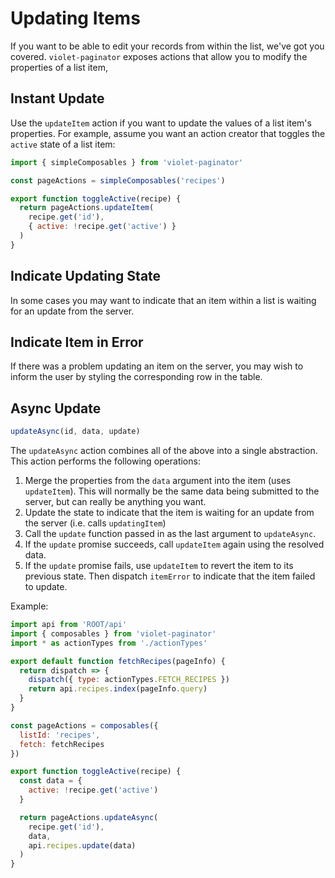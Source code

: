 # Updating Items

If you want to be able to edit your records from within the list, we've got you covered. `violet-paginator` exposes actions that allow you to modify the properties of a list item, 

## Instant Update

Use the `updateItem` action if you want to update the values of a list item's properties. For example, assume you want an action creator that toggles the `active` state of a list item:

```javascript
import { simpleComposables } from 'violet-paginator'

const pageActions = simpleComposables('recipes')

export function toggleActive(recipe) {
  return pageActions.updateItem(
    recipe.get('id'),
    { active: !recipe.get('active') }
  )
}
```

## Indicate Updating State

In some cases you may want to indicate that an item within a list is waiting for an update from the server.

## Indicate Item in Error

If there was a problem updating an item on the server, you may wish to inform the user by styling the corresponding row in the table.

## Async Update

```javascript
updateAsync(id, data, update)
```

The `updateAsync` action combines all of the above into a single abstraction. This action performs the following operations:

1. Merge the properties from the `data` argument into the item (uses `updateItem`). This will normally be the same data being submitted to the server, but can really be anything you want.
2. Update the state to indicate that the item is waiting for an update from the server (i.e. calls `updatingItem`)
3. Call the `update` function passed in as the last argument to `updateAsync`. 
4. If the `update` promise succeeds, call `updateItem` again using the resolved data.
5. If the `update` promise fails, use `updateItem` to revert the item to its previous state. Then dispatch `itemError` to indicate that the item failed to update.

Example:

```javascript
import api from 'ROOT/api'
import { composables } from 'violet-paginator'
import * as actionTypes from './actionTypes'

export default function fetchRecipes(pageInfo) {
  return dispatch => {
    dispatch({ type: actionTypes.FETCH_RECIPES })
    return api.recipes.index(pageInfo.query)
  }
}

const pageActions = composables({
  listId: 'recipes',
  fetch: fetchRecipes
})

export function toggleActive(recipe) {
  const data = {
    active: !recipe.get('active')
  }

  return pageActions.updateAsync(
    recipe.get('id'),
    data,
    api.recipes.update(data)
  )
}
```

